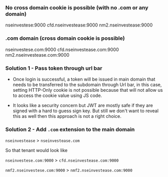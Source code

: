 ### No cross domain cookie is possible (with no .com or any domain)

nseinvestese:9000
cfd.nseinvestease:9000
nm2.nseinvestease:9000


### .com domain (cross domain cookie is possible)

nseinvestese.com:9000
cfd.nseinvestease.com:9000
nm2.nseinvestease.com:9000

### Solution 1 - Pass token through url bar

+ Once login is successful, a token will be issued in main domain that needs to be transferred to the subdomain through Url bar, in this case, setting HTTP-Only cookie is not possible because that will not allow us to access the cookie value using JS code.

+ It looks like a security concern but JWT are mostly safe if they are signed with a hard to guess sign key. But still we don't want to reveal this as well then this approach is not a right choice.

### Solution 2 - Add `.com` extension to the main domain

`nseinvestease` > `nseinvestease.com`

So that tenant would look like

`nseinvestese.com:9000` > `cfd.nseinvestease.com:9000`

`nmf2.nseinvestese.com:9000` > `nmf2.nseinvestease.com:9000`

